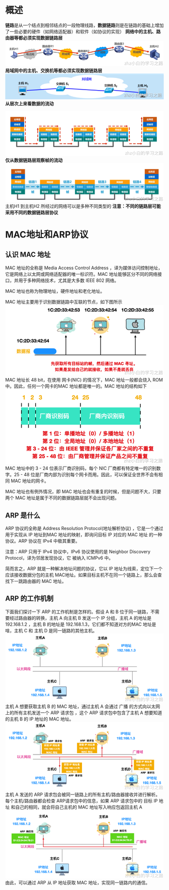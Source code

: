 # 概述
**链路**是从一个结点到相邻结点的一段物理线路，**数据链路**则是在链路的基础上增加了一些必要的硬件（如网络适配器）和软件（如协议的实现）
**网络中的主机、路由器等都必须实现数据链路层**
![计算机网络.png](../../public/408/计算机网络/67.png)
**局域网中的主机、交换机等都必须实现数据链路层**
![计算机网络.png](../../public/408/计算机网络/68.png)
**从层次上来看数据的流动**

![计算机网络.png](../../public/408/计算机网络/69.png)
**仅从数据链路层观察帧的流动**
![计算机网络.png](../../public/408/计算机网络/70.png)
主机H1 到主机H2 所经过的网络可以是多种不同类型的
**注意：不同的链路层可能采用不同的数据链路层协议**
# MAC地址和ARP协议
## 认识 MAC 地址
MAC 地址的全称是  Media Access Control Address ，译为媒体访问控制地址，它是⽹络上以太⽹或⽹络适配器的唯⼀标识符。MAC 地址能够区分不同的⽹络接⼝，并⽤于多种⽹络技术，尤其是⼤多数 IEEE 802 ⽹络。

MAC 地址也称为物理地址，硬件地址和⽼化地址。

MAC 地址主要⽤于识别数据链路中互联的节点，如下图所示
![计算机网络.png](../../public/408/计算机网络/71.png)
MAC 地址⻓ 48 bit，在使⽤ ⽹卡(NIC) 的情况下，MAC 地址⼀般都会烧⼊ ROM 中。因此，任何⼀个⽹卡的MAC 地址都是唯⼀的。MAC 地址的结构如下
![计算机网络.png](../../public/408/计算机网络/72.png)
MAC 地址中的 3 - 24 位表示⼚商识别码，每个 NIC ⼚商都有特定唯⼀的识别数字。25 - 48 位是⼚商内部为识别每个⽹卡⽽⽤。因此，可以保证全世界不会有相同 MAC 地址的⽹卡。

MAC 地址也有例外情况，即 MAC 地址也会有重复的时候，但是问题不⼤，只要两个 MAC 地址是属于不同的数据链路层就不会出现问题。

## ARP 是什么
ARP 协议的全称是  Address Resolution Protocol(地址解析协议) ，它是⼀个通过⽤于实现从 IP 地址到MAC 地址的映射，即询问⽬标 IP 对应的 MAC 地址 的⼀种协议。ARP 协议在 IPv4 中极其重要。

注意：ARP 只⽤于 IPv4 协议中，IPv6 协议使⽤的是 Neighbor Discovery Protocol，译为邻居发现协议，它
被纳⼊ ICMPv6 中。

简⽽⾔之，ARP 就是⼀种解决地址问题的协议，它以 IP 地址为线索，定位下⼀个应该接收数据分包的主机 MAC地址。如果⽬标主机不在同⼀个链路上，那么会查找下⼀跳路由器的 MAC 地址。

## ARP 的⼯作机制
下⾯我们探讨⼀下 ARP 的⼯作机制是怎样的。假设 A 和 B 位于同⼀链路，不需要经过路由器的转换，主机 A 向主机 B 发送⼀个 IP 分组，主机 A 的地址是 192.168.1.2 ，主机 B 的地址是 192.168.1.3，它们都不知道对⽅的MAC 地址是啥，主机 C 和 主机 D 是同⼀链路的其他主机。
![计算机网络.png](../../public/408/计算机网络/73.png)
主机 A 想要获取主机 B 的 MAC 地址，通过主机 A 会通过 ⼴播 的⽅式向以太⽹上的所有主机发送⼀个  ARP 请求包 ，这个 ARP 请求包中包含了主机 A 想要知道的主机 B 的 IP 地址的 MAC 地址。
![计算机网络.png](../../public/408/计算机网络/74.png)
主机 A 发送的 ARP 请求包会被同⼀链路上的所有主机/路由器接收并进⾏解析。每个主机/路由器都会检查 ARP请求包中的信息，如果 ARP 请求包中的 ⽬标 IP 地址 和⾃⼰的相同，就会将⾃⼰主机的 MAC 地址写⼊响应包返回主机 A
![计算机网络.png](../../public/408/计算机网络/75.png)
由此，可以通过 ARP 从 IP 地址获取 MAC 地址，实现同⼀链路内的通信。

